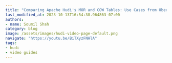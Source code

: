 ```yaml
---
title: "Comparing Apache Hudi's MOR and COW Tables: Use Cases from Uber"
last_modified_at: 2023-10-13T16:54:38.964863-07:00
authors:
- name: Soumil Shah
category: blog
image: /assets/images/hudi-video-page-default.png
navigate: "https://youtu.be/BiTXyzFNHlA"
tags:
- hudi
- video guides
---
```

